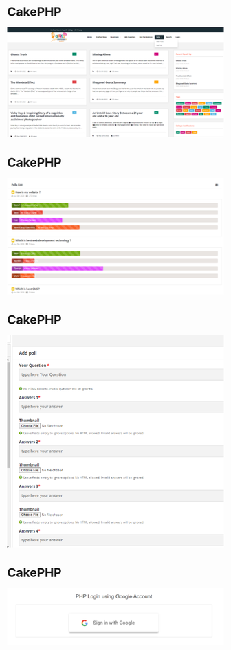# CakePHP

![Alt text](app/webroot/1.png?raw=true "Title")

# CakePHP

![Alt text](app/webroot/2.png?raw=true "Title")

# CakePHP

![Alt text](app/webroot/3.png?raw=true "Title")

# CakePHP

![Alt text](app/webroot/4.png?raw=true "Title")
